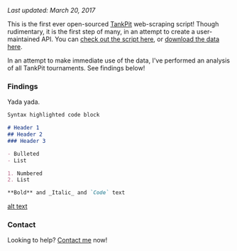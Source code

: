 *Last updated: March 20, 2017*

This is the first ever open-sourced [TankPit](https://www.tankpit.com/) web-scraping script! Though rudimentary, it is the first step of many, in an attempt to create a user-maintained API. You can [check out the script here](https://github.com/crosswalkcalvin/tourney-analysis/blob/master/scraper.py), or [download the data here]().

In an attempt to make immediate use of the data, I've performed an analysis of all TankPit tournaments. See findings below!

### Findings

Yada yada.

```markdown
Syntax highlighted code block

# Header 1
## Header 2
### Header 3

- Bulleted
- List

1. Numbered
2. List

**Bold** and _Italic_ and `Code` text
```

[alt text](https://cloud.githubusercontent.com/assets/26494727/24176343/a3225658-0e58-11e7-858c-0e0d190ce00e.png)

### Contact

Looking to help? [Contact me](mailto:crosswalkcalvin@gmail.com) now!
